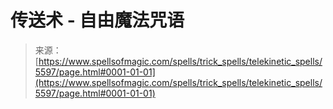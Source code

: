<!--yml

category: 未分类

日期：2024-06-12 18:39:58

-->

# 传送术 - 自由魔法咒语

> 来源：[https://www.spellsofmagic.com/spells/trick_spells/telekinetic_spells/5597/page.html#0001-01-01](https://www.spellsofmagic.com/spells/trick_spells/telekinetic_spells/5597/page.html#0001-01-01)
